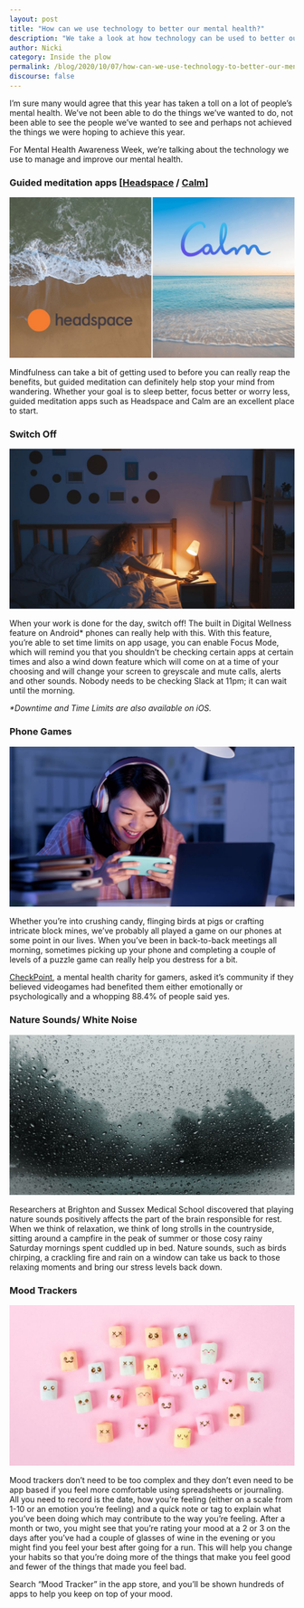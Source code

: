 ```yaml
---
layout: post
title: "How can we use technology to better our mental health?"
description: "We take a look at how technology can be used to better our mental health." 
author: Nicki
category: Inside the plow
permalink: /blog/2020/10/07/how-can-we-use-technology-to-better-our-mental-health/
discourse: false
---
```


I’m sure many would agree that this year has taken a toll on a lot of people’s mental health. We’ve not been able to do the things we’ve wanted to do, not been able to see the people we’ve wanted to see and perhaps not achieved the things we were hoping to achieve this year. 

For Mental Health Awareness Week, we’re talking about the technology we use to manage and improve our mental health.


### Guided meditation apps [[Headspace](https://www.headspace.com) / [Calm](https://www.calm.com)]


![headspace](/assets/img/blog/2020/10/headspace.jpg)


Mindfulness can take a bit of getting used to before you can really reap the benefits, but guided meditation can definitely help stop your mind from wandering. Whether your goal is to sleep better, focus better or worry less, guided meditation apps such as Headspace and Calm are an excellent place to start.


### Switch Off



![switch off](/assets/img/blog/2020/10/switch-off.jpg)


When your work is done for the day, switch off! The built in Digital Wellness feature on Android* phones can really help with this. With this feature, you’re able to set time limits on app usage, you can enable Focus Mode, which will remind you that you shouldn’t be checking certain apps at certain times and also a wind down feature which will come on at a time of your choosing and will change your screen to greyscale and mute calls, alerts and other sounds. Nobody needs to be checking Slack at 11pm; it can wait until the morning.

_*Downtime and Time Limits are also available on iOS._


### Phone Games



![phone games](/assets/img/blog/2020/10/phone-games.jpg)


Whether you’re into crushing candy, flinging birds at pigs or crafting intricate block mines, we’ve probably all played a game on our phones at some point in our lives. When you’ve been in back-to-back meetings all morning, sometimes picking up your phone and completing a couple of levels of a puzzle game can really help you destress for a bit. 

[CheckPoint](https://checkpointorg.com/games-for-health/), a mental health charity for gamers, asked it’s community if they believed videogames had benefited them either emotionally or psychologically and a whopping 88.4% of people said yes.


### Nature Sounds/ White Noise


![nature sounds](/assets/img/blog/2020/10/nature-sounds.jpg)


Researchers at Brighton and Sussex Medical School discovered that playing nature sounds positively affects the part of the brain responsible for rest. When we think of relaxation, we think of long strolls in the countryside, sitting around a campfire in the peak of summer or those cosy rainy Saturday mornings spent cuddled up in bed. Nature sounds, such as birds chirping, a crackling fire and rain on a window can take us back to those relaxing moments and bring our stress levels back down.


### Mood Trackers



![mood-trackers](/assets/img/blog/2020/10/mood-trackers.jpg)


Mood trackers don’t need to be too complex and they don’t even need to be app based if you feel more comfortable using spreadsheets or journaling. All you need to record is the date, how you’re feeling (either on a scale from 1-10 or an emotion you’re feeling) and a quick note or tag to explain what you’ve been doing which may contribute to the way you’re feeling. After a month or two, you might see that you’re rating your mood at a 2 or 3 on the days after you’ve had a couple of glasses of wine in the evening or you might find you feel your best after going for a run. This will help you change your habits so that you’re doing more of the things that make you feel good and fewer of the things that made you feel bad.

Search “Mood Tracker” in the app store, and you’ll be shown hundreds of apps to help you keep on top of your mood.